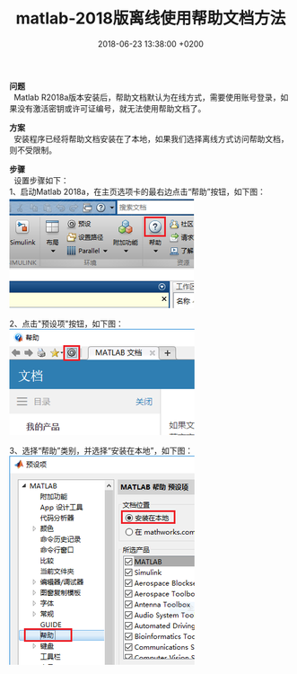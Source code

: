 ﻿---
layout: post
title:  "matlab-2018版离线使用帮助文档方法"
date:   2018-06-23 13:38:00 +0200
categories: _posts
---

**问题**  
&nbsp;&nbsp;Matlab R2018a版本安装后，帮助文档默认为在线方式，需要使用账号登录，如果没有激活密钥或许可证编号，就无法使用帮助文档了。     

**方案**  
&nbsp;&nbsp;安装程序已经将帮助文档安装在了本地，如果我们选择离线方式访问帮助文档，则不受限制。    

**步骤**  
&nbsp;&nbsp;设置步骤如下：  
1、启动Matlab 2018a，在主页选项卡的最右边点击“帮助”按钮，如下图：    
![image](/img/20180623-matlab-2018版离线使用帮助文档方法/1.bmp "image")  


2、点击"预设项"按钮，如下图：  
![image](/img/20180623-matlab-2018版离线使用帮助文档方法/2.bmp "image")  


3、选择“帮助”类别，并选择“安装在本地”，如下图：  
![image](/img/20180623-matlab-2018版离线使用帮助文档方法/3.bmp "image")  
